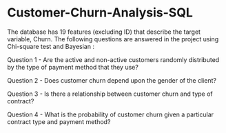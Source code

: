 # Customer-Churn-Analysis-SQL

The database has 19 features (excluding ID) that describe the target variable, Churn. The following questions are answered in the project using Chi-square test and Bayesian :

Question 1 - Are the active and non-active customers randomly distributed by the type of payment method that they use?

Question 2 - Does customer churn depend upon the gender of the client?

Question 3 - Is there a relationship between customer churn and type of contract?

Question 4 - What is the probability of customer churn given a particular contract type and payment method? 
